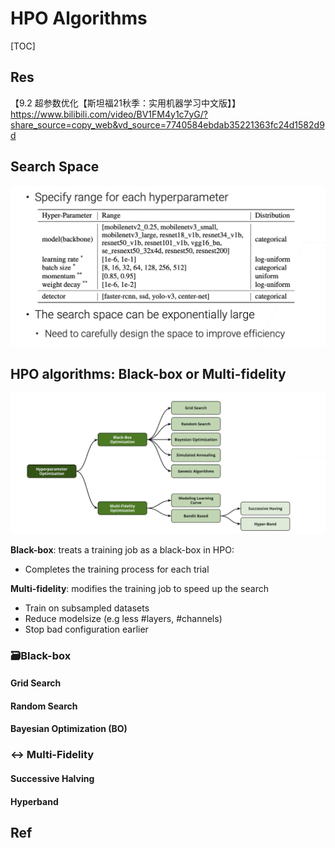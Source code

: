 # HPO Algorithms

[TOC]



## Res

【9.2 超参数优化【斯坦福21秋季：实用机器学习中文版】】 https://www.bilibili.com/video/BV1FM4y1c7yG/?share_source=copy_web&vd_source=7740584ebdab35221363fc24d1582d9d



## Search Space
![](../../../../../../../Assets/Pics/Screenshot%202023-01-31%20at%206.20.27%20PM.png)



## HPO algorithms: Black-box or Multi-fidelity
![](../../../../../../../Assets/Pics/Screenshot%202023-01-31%20at%206.23.16%20PM.png)

**Black-box**: treats a training job as a black-box in HPO:
- Completes the training process for each trial

**Multi-fidelity**: modifies the training job to speed up the search
- Train on subsampled datasets
- Reduce modelsize (e.g less \#layers, \#channels) 
- Stop bad configuration earlier


### 🗃️Black-box
#### Grid Search


#### Random Search


#### Bayesian Optimization (BO)


### ↔️ Multi-Fidelity
#### Successive Halving


#### Hyperband




## Ref

